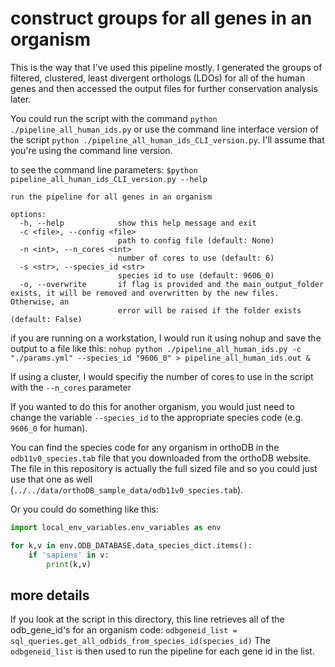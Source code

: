 # construct groups for all genes in an organism

This is the way that I've used this pipeline mostly. I generated the groups of filtered, clustered, least divergent orthologs (LDOs) for all of the human genes and then accessed the output files for further conservation analysis later.

You could run the script with the command `python ./pipeline_all_human_ids.py` or use the command line interface version of the script `python ./pipeline_all_human_ids_CLI_version.py`. I'll assume that you're using the command line version.

to see the command line parameters:
`$python pipeline_all_human_ids_CLI_version.py --help`
```
run the pipeline for all genes in an organism

options:
  -h, --help            show this help message and exit
  -c <file>, --config <file>
                        path to config file (default: None)
  -n <int>, --n_cores <int>
                        number of cores to use (default: 6)
  -s <str>, --species_id <str>
                        species id to use (default: 9606_0)
  -o, --overwrite       if flag is provided and the main_output_folder exists, it will be removed and overwritten by the new files. Otherwise, an
                        error will be raised if the folder exists (default: False)
```

if you are running on a workstation, I would run it using nohup and save the output to a file like this:
`nohup python ./pipeline_all_human_ids.py -c "./params.yml" --species_id "9606_0" > pipeline_all_human_ids.out &`

If using a cluster, I would specifiy the number of cores to use in the script with the `--n_cores` parameter

If you wanted to do this for another organism, you would just need to change the variable `--species_id` to the appropriate species code (e.g. `9606_0` for human).

You can find the species code for any organism in orthoDB in the `odb11v0_species.tab` file that you downloaded from the orthoDB website. The file in this repository is actually the full sized file and so you could just use that one as well (`../../data/orthoDB_sample_data/odb11v0_species.tab`).


Or you could do something like this:
```python
import local_env_variables.env_variables as env

for k,v in env.ODB_DATABASE.data_species_dict.items():
    if 'sapiens' in v:
        print(k,v)
```

## more details

If you look at the script in this directory, this line retrieves all of the odb_gene_id's for an organism code:
`odbgeneid_list = sql_queries.get_all_odbids_from_species_id(species_id)`
The `odbgeneid_list` is then used to run the pipeline for each gene id in the list.
